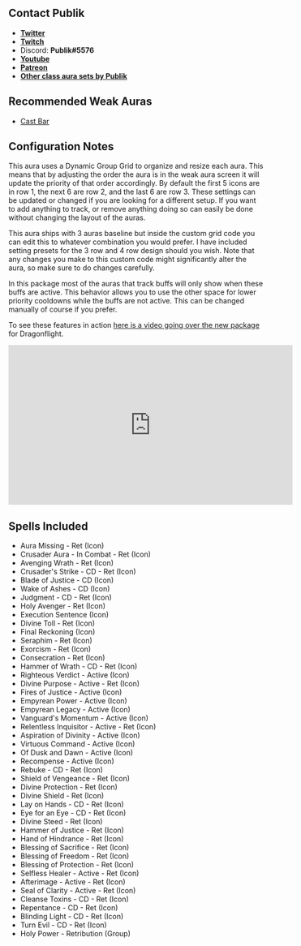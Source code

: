 ## Contact Publik
- [**Twitter**](https://twitter.com/publikpriest)
- [**Twitch**](https://twitch.tv/publikpriest)
- Discord: **Publik#5576**
- [**Youtube**](https://www.youtube.com/c/Publikwow/featured)
- [**Patreon**](https://www.patreon.com/publik)
- [**Other class aura sets by Publik**](https://wago.io/H13J9PG4Q)

## Recommended Weak Auras
- [Cast Bar](https://wago.io/r1rYnOwTG)

## Configuration Notes
This aura uses a Dynamic Group Grid to organize and resize each aura. This means that by adjusting the order the aura is in the weak aura screen it will update the priority of that order accordingly. By default the first 5 icons are in row 1, the next 6 are row 2, and the last 6 are row 3. These settings can be updated or changed if you are looking for a different setup. If you want to add anything to track, or remove anything doing so can easily be done without changing the layout of the auras. 

This aura ships with 3 auras baseline but inside the custom grid code you can edit this to whatever combination you would prefer. I have included setting presets for the 3 row and 4 row design should you wish. Note that any changes you make to this custom code might significantly alter the aura, so make sure to do changes carefully.

In this package most of the auras that track buffs will only show when these buffs are active. This behavior allows you to use the other space for lower priority cooldowns while the buffs are not active. This can be changed manually of course if you prefer.

To see these features in action [here is a video going over the new package](https://www.youtube.com/embed/Y4ks2ex-mkA) for Dragonflight.

<iframe width="560" height="315" src="https://www.youtube.com/embed/Y4ks2ex-mkA" title="YouTube video player" frameborder="0" allow="accelerometer; autoplay; clipboard-write; encrypted-media; gyroscope; picture-in-picture" allowfullscreen></iframe>

## Spells Included
- Aura Missing - Ret (Icon)
- Crusader Aura - In Combat - Ret (Icon)
- Avenging Wrath - Ret (Icon)
- Crusader's Strike - CD - Ret (Icon)
- Blade of Justice - CD (Icon)
- Wake of Ashes - CD (Icon)
- Judgment - CD - Ret (Icon)
- Holy Avenger - Ret (Icon)
- Execution Sentence (Icon)
- Divine Toll - Ret (Icon)
- Final Reckoning (Icon)
- Seraphim - Ret (Icon)
- Exorcism - Ret (Icon)
- Consecration - Ret (Icon)
- Hammer of Wrath - CD - Ret (Icon)
- Righteous Verdict - Active (Icon)
- Divine Purpose - Active - Ret (Icon)
- Fires of Justice - Active (Icon)
- Empyrean Power - Active (Icon)
- Empyrean Legacy - Active (Icon)
- Vanguard's Momentum - Active (Icon)
- Relentless Inquisitor - Active - Ret (Icon)
- Aspiration of Divinity - Active (Icon)
- Virtuous Command - Active (Icon)
- Of Dusk and Dawn - Active (Icon)
- Recompense - Active (Icon)
- Rebuke - CD - Ret (Icon)
- Shield of Vengeance - Ret (Icon)
- Divine Protection - Ret (Icon)
- Divine Shield - Ret (Icon)
- Lay on Hands - CD - Ret (Icon)
- Eye for an Eye - CD - Ret (Icon)
- Divine Steed - Ret (Icon)
- Hammer of Justice - Ret (Icon)
- Hand of Hindrance - Ret (Icon)
- Blessing of Sacrifice - Ret (Icon)
- Blessing of Freedom - Ret (Icon)
- Blessing of Protection - Ret (Icon)
- Selfless Healer - Active - Ret (Icon)
- Afterimage - Active - Ret (Icon)
- Seal of Clarity - Active - Ret (Icon)
- Cleanse Toxins - CD - Ret (Icon)
- Repentance - CD - Ret (Icon)
- Blinding Light - CD - Ret (Icon)
- Turn Evil - CD - Ret (Icon)
- Holy Power - Retribution (Group)